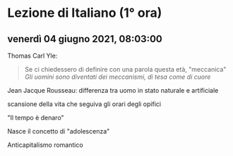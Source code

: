 
# Lezione di Italiano (1° ora)

## venerdì 04 giugno 2021, 08:03:00


Thomas Carl Yle:
> Se ci chiedessero di definire con una parola questa età, "meccanica"
> *Gli uomini sono diventati dei meccanismi, di tesa come di cuore*

Jean Jacque Rousseau: differenza tra uomo in stato naturale e artificiale

scansione della vita che seguiva gli orari degli opifici

"Il tempo è denaro"


Nasce il concetto di "adolescenza"

Anticapitalismo romantico

<!--stackedit_data:
eyJoaXN0b3J5IjpbLTE3OTU4MzkzNjYsNjYxMDUzNDk1LC0xMj
Q1OTcxODk4XX0=
-->